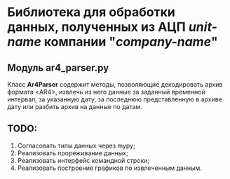 # Библиотека для обработки данных, полученных из АЦП *unit-name* компании "*company-name*"

## Модуль ar4_parser.py

Класс **Ar4Parser** содержит методы, позволяющие декодировать архив формата \<AR4\>, извлечь из него данные за заданный временной интервал, за указанную дату, за последнюю представленную в архиве дату или разбить архив на данные по датам.

## TODO:

1. Согласовать типы данных через mypy;
2. Реализовать прореживание данных;
3. Реализовать интерфейс командной строки;
4. Реализовать построение графиков по извлеченным данным.
